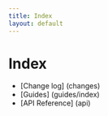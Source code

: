 ```yaml
---
title: Index
layout: default
---
```


# Index

* [Change log] (changes)
* [Guides] (guides/index)
* [API Reference] (api)

